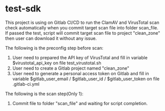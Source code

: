 # test-sdk
This project is using on Gitlab CI/CD to run the ClamAV and VirusTotal scan check automatically when you commit target scan file into folder scan_file. If passed the test, script will commit target scan file to project "clean_zone" then user can download it without any issue.

The following is the preconfig step before scan:

1. User need to prepared the API key of VirusTotal and fill in variable $virustotal_api_key on file test_virustotal.sh
2. User need to create a Gitlab project named "clean_zone"
3. User need to generate a personal access token on Gitlab and fill in variable $gitlab_user_email / $gitlab_user_id / $gitlab_user_token on file .gitlab-ci.yml

The following is the scan step(Only 1):

1. Commit file to folder "scan_file" and waiting for script completion.
